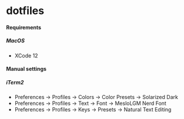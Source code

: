 # dotfiles

#### Requirements
##### MacOS
- XCode 12

#### Manual settings
##### iTerm2 
- Preferences -> Profiles -> Colors -> Color Presets -> Solarized Dark
- Preferences -> Profiles -> Text -> Font -> MesloLGM Nerd Font
- Preferences -> Profiles -> Keys -> Presets -> Natural Text Editing
